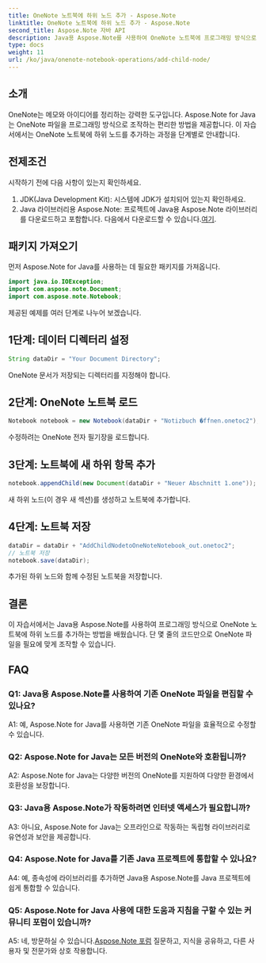 ```yaml
---
title: OneNote 노트북에 하위 노드 추가 - Aspose.Note
linktitle: OneNote 노트북에 하위 노드 추가 - Aspose.Note
second_title: Aspose.Note 자바 API
description: Java용 Aspose.Note를 사용하여 OneNote 노트북에 프로그래밍 방식으로 하위 노드를 추가하는 방법을 알아보세요. 노트 구성을 손쉽게 개선하세요.
type: docs
weight: 11
url: /ko/java/onenote-notebook-operations/add-child-node/
---
```

## 소개

OneNote는 메모와 아이디어를 정리하는 강력한 도구입니다. Aspose.Note for Java는 OneNote 파일을 프로그래밍 방식으로 조작하는 편리한 방법을 제공합니다. 이 자습서에서는 OneNote 노트북에 하위 노드를 추가하는 과정을 단계별로 안내합니다.

## 전제조건

시작하기 전에 다음 사항이 있는지 확인하세요.

1. JDK(Java Development Kit): 시스템에 JDK가 설치되어 있는지 확인하세요.
2.  Java 라이브러리용 Aspose.Note: 프로젝트에 Java용 Aspose.Note 라이브러리를 다운로드하고 포함합니다. 다음에서 다운로드할 수 있습니다.[여기](https://releases.aspose.com/note/java/).

## 패키지 가져오기

먼저 Aspose.Note for Java를 사용하는 데 필요한 패키지를 가져옵니다.

```java
import java.io.IOException;
import com.aspose.note.Document;
import com.aspose.note.Notebook;
```

제공된 예제를 여러 단계로 나누어 보겠습니다.

## 1단계: 데이터 디렉터리 설정

```java
String dataDir = "Your Document Directory";
```

OneNote 문서가 저장되는 디렉터리를 지정해야 합니다.

## 2단계: OneNote 노트북 로드

```java
Notebook notebook = new Notebook(dataDir + "Notizbuch �ffnen.onetoc2");
```

수정하려는 OneNote 전자 필기장을 로드합니다.

## 3단계: 노트북에 새 하위 항목 추가

```java
notebook.appendChild(new Document(dataDir + "Neuer Abschnitt 1.one"));
```

새 하위 노드(이 경우 새 섹션)를 생성하고 노트북에 추가합니다.

## 4단계: 노트북 저장

```java
dataDir = dataDir + "AddChildNodetoOneNoteNotebook_out.onetoc2";
// 노트북 저장
notebook.save(dataDir);
```

추가된 하위 노드와 함께 수정된 노트북을 저장합니다.

## 결론

이 자습서에서는 Java용 Aspose.Note를 사용하여 프로그래밍 방식으로 OneNote 노트북에 하위 노드를 추가하는 방법을 배웠습니다. 단 몇 줄의 코드만으로 OneNote 파일을 필요에 맞게 조작할 수 있습니다.

## FAQ

### Q1: Java용 Aspose.Note를 사용하여 기존 OneNote 파일을 편집할 수 있나요?

A1: 예, Aspose.Note for Java를 사용하면 기존 OneNote 파일을 효율적으로 수정할 수 있습니다.

### Q2: Aspose.Note for Java는 모든 버전의 OneNote와 호환됩니까?

A2: Aspose.Note for Java는 다양한 버전의 OneNote를 지원하여 다양한 환경에서 호환성을 보장합니다.

### Q3: Java용 Aspose.Note가 작동하려면 인터넷 액세스가 필요합니까?

A3: 아니요, Aspose.Note for Java는 오프라인으로 작동하는 독립형 라이브러리로 유연성과 보안을 제공합니다.

### Q4: Aspose.Note for Java를 기존 Java 프로젝트에 통합할 수 있나요?

A4: 예, 종속성에 라이브러리를 추가하면 Java용 Aspose.Note를 Java 프로젝트에 쉽게 통합할 수 있습니다.

### Q5: Aspose.Note for Java 사용에 대한 도움과 지침을 구할 수 있는 커뮤니티 포럼이 있습니까?

 A5: 네, 방문하실 수 있습니다.[Aspose.Note 포럼](https://forum.aspose.com/c/note/28) 질문하고, 지식을 공유하고, 다른 사용자 및 전문가와 상호 작용합니다.